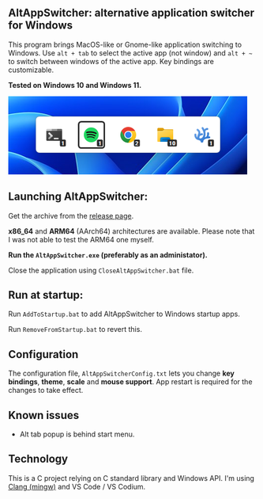 ## AltAppSwitcher: alternative application switcher for Windows

This program brings MacOS-like or Gnome-like application switching to Windows. Use `alt + tab` to select the active app (not window) and `alt + ~` to switch between windows of the active app. Key bindings are customizable.

**Tested on Windows 10 and Windows 11.**

![](./Assets/ScreenshotWin11.png)

## Launching AltAppSwitcher:
Get the archive from the [release page](https://github.com/hdlx/AltAppSwitcher/releases/).

**x86_64** and **ARM64** (AArch64) architectures are available. Please note that I was not able to test the ARM64 one myself.

**Run the `AltAppSwitcher.exe` (preferably as an administator).**

Close the application using `CloseAltAppSwitcher.bat` file.

## Run at startup:
Run `AddToStartup.bat` to add AltAppSwitcher to Windows startup apps.

Run `RemoveFromStartup.bat` to revert this.

## Configuration
The configuration file, `AltAppSwitcherConfig.txt` lets you change **key bindings**, **theme**, **scale** and **mouse support**. App restart is required for the changes to take effect.

## Known issues
- Alt tab popup is behind start menu.

## Technology
This is a C project relying on C standard library and Windows API. I'm using [Clang (mingw)](https://github.com/mstorsjo/llvm-mingw) and VS Code / VS Codium.
